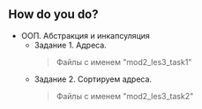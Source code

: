 ## How do you do?

- ООП. Абстракция и инкапсуляция
  - Задание 1. Адреса.
    > Файлы с именем "mod2_les3_task1" 
  - Задание 2. Сортируем адреса.
    > Файлы с именем "mod2_les3_task2"